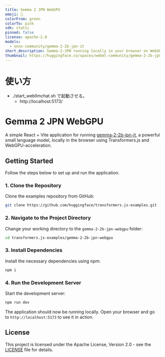 ```yaml
---
title: Gemma 2 JPN WebGPU
emoji: 🤖
colorFrom: green
colorTo: pink
sdk: static
pinned: false
license: apache-2.0
models:
  - onnx-community/gemma-2-2b-jpn-it
short_description: Gemma-2-JPN running locally in your browser on WebGPU
thumbnail: https://huggingface.co/spaces/webml-community/gemma-2-2b-jpn-webgpu/resolve/main/banner.png
---
```


# 使い方
- ./start_webllmchat.sh で起動させる。
  - http://localhost:5173/


# Gemma 2 JPN WebGPU

A simple React + Vite application for running [gemma-2-2b-jpn-it](onnx-community/gemma-2-2b-jpn-it), a powerful small language model, locally in the browser using Transformers.js and WebGPU-acceleration.

## Getting Started

Follow the steps below to set up and run the application.

### 1. Clone the Repository

Clone the examples repository from GitHub:

```sh
git clone https://github.com/huggingface/transformers.js-examples.git
```

### 2. Navigate to the Project Directory

Change your working directory to the `gemma-2-2b-jpn-webgpu` folder:

```sh
cd transformers.js-examples/gemma-2-2b-jpn-webgpu
```

### 3. Install Dependencies

Install the necessary dependencies using npm:

```sh
npm i
```

### 4. Run the Development Server

Start the development server:

```sh
npm run dev
```

The application should now be running locally. Open your browser and go to `http://localhost:5173` to see it in action.

## License

This project is licensed under the Apache License, Version 2.0 - see the [LICENSE](LICENSE) file for details.